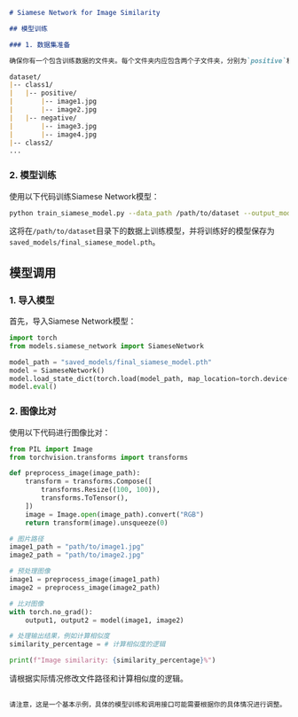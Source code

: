 ```markdown
# Siamese Network for Image Similarity

## 模型训练

### 1. 数据集准备

确保你有一个包含训练数据的文件夹。每个文件夹内应包含两个子文件夹，分别为`positive`和`negative`，用于存放相似和不相似的图像对。

dataset/
|-- class1/
|   |-- positive/
|       |-- image1.jpg
|       |-- image2.jpg
|   |-- negative/
|       |-- image3.jpg
|       |-- image4.jpg
|-- class2/
...
```

### 2. 模型训练

使用以下代码训练Siamese Network模型：

```bash
python train_siamese_model.py --data_path /path/to/dataset --output_model_path saved_models/final_siamese_model.pth
```

这将在`/path/to/dataset`目录下的数据上训练模型，并将训练好的模型保存为`saved_models/final_siamese_model.pth`。

## 模型调用

### 1. 导入模型

首先，导入Siamese Network模型：

```python
import torch
from models.siamese_network import SiameseNetwork

model_path = "saved_models/final_siamese_model.pth"
model = SiameseNetwork()
model.load_state_dict(torch.load(model_path, map_location=torch.device('cpu')))
model.eval()
```

### 2. 图像比对

使用以下代码进行图像比对：

```python
from PIL import Image
from torchvision.transforms import transforms

def preprocess_image(image_path):
    transform = transforms.Compose([
        transforms.Resize((100, 100)),
        transforms.ToTensor(),
    ])
    image = Image.open(image_path).convert("RGB")
    return transform(image).unsqueeze(0)

# 图片路径
image1_path = "path/to/image1.jpg"
image2_path = "path/to/image2.jpg"

# 预处理图像
image1 = preprocess_image(image1_path)
image2 = preprocess_image(image2_path)

# 比对图像
with torch.no_grad():
    output1, output2 = model(image1, image2)

# 处理输出结果，例如计算相似度
similarity_percentage = # 计算相似度的逻辑

print(f"Image similarity: {similarity_percentage}%")
```

请根据实际情况修改文件路径和计算相似度的逻辑。
```

请注意，这是一个基本示例，具体的模型训练和调用接口可能需要根据你的具体情况进行调整。